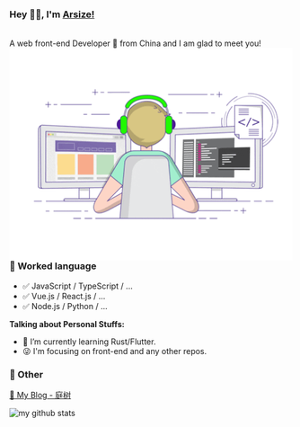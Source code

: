 ### Hey 👋🏽, I'm [Arsize!](http://arsizes.com/)
<br />
A web front-end Developer 🚀 from China and I am glad to meet you!
<br />
  <img align="right" alt="GIF" src="./img/code.gif" />

### 📝 Worked language

- ✅ JavaScript / TypeScript / ...
- ✅ Vue.js / React.js / ...
- ✅ Node.js / Python / ...

**Talking about Personal Stuffs:**

- 🌱 I’m currently learning Rust/Flutter.
- 😜 I'm focusing on front-end and any other repos.

### 📮 Other

[📌 My Blog - 庭树](http://arsizes.com/)

![my github stats](https://github-readme-stats.vercel.app/api?username=arsize&show_icons=true&hide_border=true)
